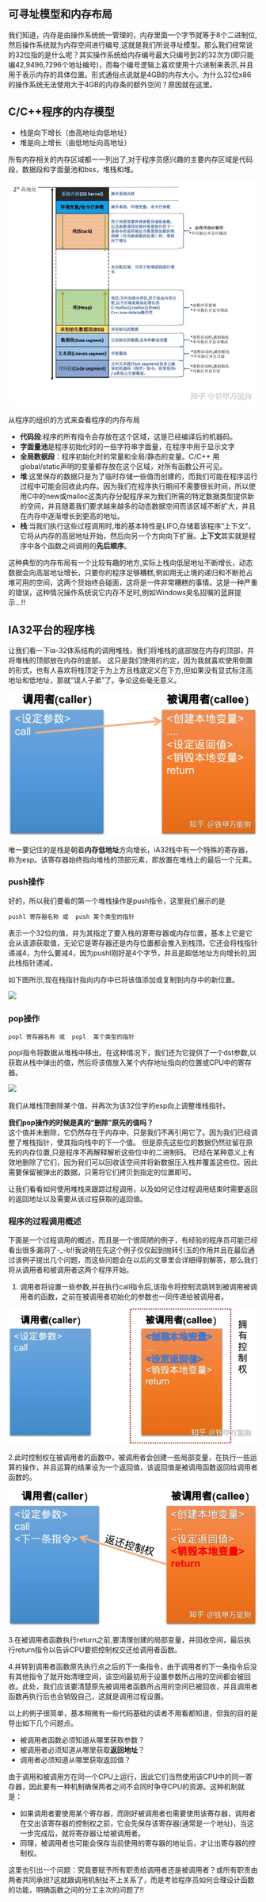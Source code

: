 
## 可寻址模型和内存布局

我们知道，内存是由操作系统统一管理的，内存里面一个字节就等于8个二进制位,然后操作系统就为内存空间进行编号,这就是我们所说寻址模型。那么我们经常说的32位指的是什么呢？其实操作系统给内存编号最大只编号到2的32次方(即只能编42,9496,7296个地址编号)，而每个编号逻辑上喜欢使用十六进制来表示,并且用于表示内存的具体位置。形式通俗点说就是4GB的内存大小。为什么32位x86的操作系统无法使用大于4GB的内存条的额外空间？原因就在这里。  



## C/C++程序的内存模型  

- 栈是向下增长（由高地址向低地址）
- 堆是向上增长（由低地址向高地址）

所有内存相关的内存区域都一一列出了,对于程序员感兴趣的主要内存区域是代码段，数据段和字面量池和bss，堆栈和堆。

![](images/C++内存分配_image_1.png)

从程序的组织的方式来查看程序的内存布局

- **代码段**:程序的所有指令会存放在这个区域，这是已经编译后的机器码。
- **字面量池**是程序初始化时的一些字符串字面量，在程序中用于显示文字
- **全局数据段**：程序初始化时的常量和全局/静态的变量。C/C++ 用global/static声明的变量都存放在这个区域，对所有函数公开可见。
- **堆**:这里保存的数据只是为了临时存储一些值而创建的，而我们可能在程序运行过程中可能会回收此内存。因为我们在程序执行期间不需要很长时间，所以使用C中的new或malloc这类内存分配程序来为我们所需的特定数据类型提供新的空间，并且随着我们要求越来越多的动态数据空间而该区域不断扩大，并且在内存中逐渐增长到更高的地址。
- **栈**:当我们执行这些过程调用时,堆的基本特性是LIFO,存储着该程序“上下文”，它将从内存的高层地址开始，然后向另一个方向向下扩展。**上下文**其实就是程序中各个函数之间调用的**先后顺序**。

这种典型的内存布局有一个比较有趣的地方,实际上栈向低层地址不断增长，动态数据会向高层地址增长，只要你的程序足够糟糕,例如用无止境的递归和不断抢占堆可用的空间，这两个货始终会碰面，这将是一件非常糟糕的事情。这是一种严重的错误，这种情况操作系统说它内存不足时,例如Windows臭名招嘱的蓝屏提示...!!

## IA32平台的程序栈

让我们看一下ia-32体系结构的调用堆栈，我们将堆栈的底部放在内存的顶部，并将堆栈的顶部放在内存的底部。 这只是我们使用的约定，因为我就喜欢使用倒置的形式，也有人喜欢将栈顶定于为上方且栈底定义在下方,但如果没有显式标注高地址和低地址，那就“误人子弟”了。争论这些毫无意义。

![](images/C++内存分配_image_3.png)

唯一要记住的是栈是朝着**内存低地址**方向增长，iA32栈中有一个特殊的寄存器，称为esp。该寄存器始终指向堆栈的顶部元素，即放置在堆栈上的最后一个元素。

### push操作

好的，所以我们要看的第一个堆栈操作是push指令，这里我们展示的是

```c
pushl 寄存器名称 或  push 某个类型的指针
```

表示一个32位的值，并为其指定了要入栈的源寄存器或内存位置，基本上它是它会从该源获取值，无论它是寄存器还是内存位置都会推入到栈顶。它还会将栈指针递减4，为什么要减4，因为pushl刚好是4个字节，并且是超低地址方向增长的,因此栈指针递减，

如下图所示,现在栈指针指向内存中已将该值添加或复制到内存中的新位置。  

![](https://pic1.zhimg.com/80/v2-4a47248b485bc764430e802f87ee950c_1440w.webp)

### pop操作

```text
popl 寄存器名称 或  popl  某个类型的指针
```

popl指令将数据从堆栈中移出。在这种情况下，我们还为它提供了一个dst参数,以获取从栈中弹出的值，然后将该值放入某个内存地址指向的位置或CPU中的寄存器。

![](https://pic1.zhimg.com/80/v2-e409664f0533b891ed972da0598253e8_1440w.webp)

我们从堆栈顶删除某个值，并再次为该32位字的esp向上调整堆栈指针。

**我们pop操作的时候是真的“删除”原先的值吗？**  
这个值并未删除，它仍然存在于内存中，只是我们不再引用它了。因为我们已经调整了堆栈指针，使其指向栈中的下一个值。 但是原先这些位的数据仍然驻留在原先的内存位置,只是程序不再解释解析这些位中的二进制码。 已经在某种意义上有效地删除了它们，因为我们可以回收该空间并将新数据压入栈并覆盖这些位。因此需要保留被弹出的数据，只需将它们拷贝到指定的位置即可。

让我们看看如何使用堆栈来跟踪过程调用，以及如何记住过程调用结束时需要返回的返回地址以及需要从该过程获取的返回值。

### 程序的过程调用概述

下面是一个过程调用的概述，而且是一个很简陋的例子，有经验的程序员可能已经看出很多漏洞了-_-b!!我说明在先这个例子仅仅起到抛转引玉的作用并且在最后通过该例子提出几个问题，而这些问题会在以后的文章里会详细得到解答，那么我们将从调用者和被调用者这两个程序开始。

1. 调用者将设置一些参数,并在执行call指令后,该指令将控制流跳转到被调用被调用者的函数，之前在被调用者初始化的参数也一同传递给被调用者。  
    

![](images/C++内存分配_image_4.png)

2.此时控制权在被调用者的函数中，被调用者会创建一些局部变量，在执行一些运算的操作，并且运算的结果设为一个返回值，该返回值是被调用函数返回给调用者函数的。  

![](images/C++内存分配_image_5.png)

3.在被调用者函数执行return之前,要清理创建的局部变量，并回收空间，最后执行return指令以告诉CPU要把控制权交还给调用者函数。


4.并转到调用者函数原先执行点之后的下一条指令，由于调用者的下一条指令后没有其他指令了就开始清理空间，该空间最初用于设置参数所占用的空间都会被回收。此处，我们应该要清楚原先被调用者函数所占用的空间已被回收，并且调用者函数再执行后也会销毁自己，这就是调用过程设置。

以上的例子很简单，基本稍微有一些代码基础的读者不用看都知道，但我的目的是导出如下几个问题点。

- 被调用者函数必须知道从哪里获取参数？
- 被调用者必须知道从哪里获取**返回地址**？
- 调用者必须知道从哪里获取返回值？

由于调用和被调用方在同一个CPU上运行，因此它们当然使用该CPU中的同一寄存器，因此要有一种机制确保两者之间不会同时争夺CPU的资源。这种机制就是：

- 如果调用者要使用某个寄存器，而刚好被调用者也需要使用该寄存器，调用者在交出该寄存器的控制权之前，它会先保存该寄存器(通常是一个地址)，当这一步完成后，就将寄存器让给被调用者。
- 同理，被调用者也可能会保存当前使用的寄存器的地址后，才让出寄存器的控制权。

这里也引出一个问题：究竟要赋予所有职责给调用者还是被调用者？或所有职责由两者共同承担?这就跟调用机制扯不上关系了，而是考验程序员如何合理设计函数的功能，明确函数之间的分工主次的问题了!!